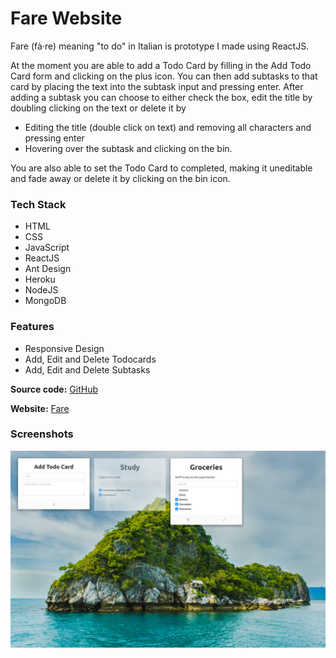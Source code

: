 # Fare Website
Fare (fà·re) meaning "to do" in Italian is prototype I made using ReactJS. 

At the moment you are able to add a Todo Card by filling in the Add Todo Card form and clicking on the plus icon. You can then add subtasks to that card by placing the text into the subtask input and pressing enter. After adding a subtask you can choose to either check the box, edit the title by doubling clicking on the text or delete it by
 - Editing the title (double click on text) and removing all characters and pressing enter 
 - Hovering over the subtask and clicking on the bin.
 
You are also able to set the Todo Card to completed, making it uneditable and fade away or delete it by clicking on the bin icon.

### Tech Stack 
- HTML
- CSS
- JavaScript
- ReactJS
- Ant Design
- Heroku
- NodeJS
- MongoDB

### Features
- Responsive Design
- Add, Edit and Delete Todocards
- Add, Edit and Delete Subtasks 

<b>Source code:</b> [GitHub](https://github.com/bitVivAZ/fare)

<b>Website:</b> [Fare](https://bitvivaz.com/fare/)

### Screenshots
![](screenshots/screenOne.png)

